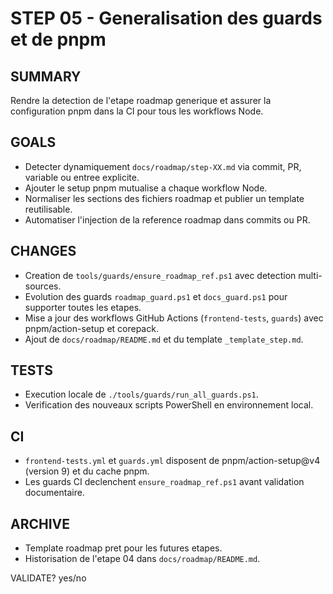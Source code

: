 # STEP 05 - Generalisation des guards et de pnpm

## SUMMARY
Rendre la detection de l'etape roadmap generique et assurer la configuration pnpm dans la CI pour tous les workflows Node.

## GOALS
- Detecter dynamiquement `docs/roadmap/step-XX.md` via commit, PR, variable ou entree explicite.
- Ajouter le setup pnpm mutualise a chaque workflow Node.
- Normaliser les sections des fichiers roadmap et publier un template reutilisable.
- Automatiser l'injection de la reference roadmap dans commits ou PR.

## CHANGES
- Creation de `tools/guards/ensure_roadmap_ref.ps1` avec detection multi-sources.
- Evolution des guards `roadmap_guard.ps1` et `docs_guard.ps1` pour supporter toutes les etapes.
- Mise a jour des workflows GitHub Actions (`frontend-tests`, `guards`) avec pnpm/action-setup et corepack.
- Ajout de `docs/roadmap/README.md` et du template `_template_step.md`.

## TESTS
- Execution locale de `./tools/guards/run_all_guards.ps1`.
- Verification des nouveaux scripts PowerShell en environnement local.

## CI
- `frontend-tests.yml` et `guards.yml` disposent de pnpm/action-setup@v4 (version 9) et du cache pnpm.
- Les guards CI declenchent `ensure_roadmap_ref.ps1` avant validation documentaire.

## ARCHIVE
- Template roadmap pret pour les futures etapes.
- Historisation de l'etape 04 dans `docs/roadmap/README.md`.

VALIDATE? yes/no
